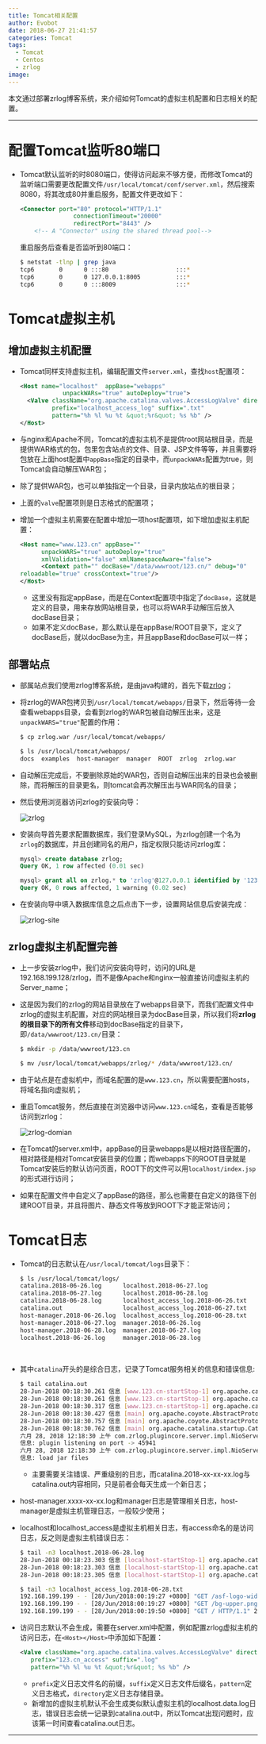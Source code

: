 ```yaml
---
title: Tomcat相关配置
author: Evobot
date: 2018-06-27 21:41:57
categories: Tomcat
tags:
  - Tomcat
  - Centos
  - zrlog
image:
---
```




本文通过部署zrlog博客系统，来介绍如何Tomcat的虚拟主机配置和日志相关的配置。

<!--more-->

---

# 配置Tomcat监听80端口

- Tomcat默认监听的时8080端口，使得访问起来不够方便，而修改Tomcat的监听端口需要更改配置文件`/usr/local/tomcat/conf/server.xml`，然后搜索8080，将其改成80并重启服务，配置文件更改如下：

  ```xml
  <Connector port="80" protocol="HTTP/1.1"
                 connectionTimeout="20000"
                 redirectPort="8443" />
      <!-- A "Connector" using the shared thread pool-->
  ```

  重启服务后查看是否监听到80端口：

  ```bash
  $ netstat -tlnp | grep java
  tcp6       0      0 :::80                   :::*                    LISTEN      2054/java           
  tcp6       0      0 127.0.0.1:8005          :::*                    LISTEN      2054/java           
  tcp6       0      0 :::8009                 :::*                    LISTEN      2054/java     
  ```

# Tomcat虚拟主机

## 增加虚拟主机配置

- Tomcat同样支持虚拟主机，编辑配置文件`server.xml`，查找`host`配置项：

  ```xml
  <Host name="localhost"  appBase="webapps"
              unpackWARs="true" autoDeploy="true">
    <Valve className="org.apache.catalina.valves.AccessLogValve" directory="logs"
           prefix="localhost_access_log" suffix=".txt"
           pattern="%h %l %u %t &quot;%r&quot; %s %b" />
  </Host>

  ```

- 与nginx和Apache不同，Tomcat的虚拟主机不是提供root网站根目录，而是提供WAR格式的包，包里包含站点的文件、目录、JSP文件等等，并且需要将包放在上面host配置中`appBase`指定的目录中，而`unpackWARs`配置为true，则Tomcat会自动解压WAR包；

- 除了提供WAR包，也可以单独指定一个目录，目录内放站点的根目录；

- 上面的`valve`配置项则是日志格式的配置项；

- 增加一个虚拟主机需要在配置中增加一项host配置项，如下增加虚拟主机配置：

  ```xml
  <Host name="www.123.cn" appBase=""
        unpackWARS="true" autoDeploy="true"
        xmlValidation="false" xmlNamespaceAware="false">
        <Context path="" docBase="/data/wwwroot/123.cn/" debug="0"
  reloadable="true" crossContext="true"/>
  </Host>
  ```

  - 这里没有指定appBase，而是在Context配置项中指定了`docBase`，这就是定义的目录，用来存放网站根目录，也可以将WAR手动解压后放入docBase目录；
  - 如果不定义docBase，那么默认是在appBase/ROOT目录下，定义了docBase后，就以docBase为主，并且appBase和docBase可以一样；

## 部署站点

- 部属站点我们使用zrlog博客系统，是由java构建的，首先下载[zrlog](http://dl.zrlog.com/release/zrlog-2.0.0-4602099-release.war?attname=ROOT.war&ref=index)；

- 将zrlog的WAR包拷贝到`/usr/local/tomcat/webapps/`目录下，然后等待一会查看webapps目录，会看到zrlog的WAR包被自动解压出来，这是`unpackWARS="true"`配置的作用：

  ```bash
  $ cp zrlog.war /usr/local/tomcat/webapps/

  $ ls /usr/local/tomcat/webapps/
  docs  examples  host-manager  manager  ROOT  zrlog  zrlog.war

  ```

- 自动解压完成后，不要删除原始的WAR包，否则自动解压出来的目录也会被删除，而将解压的目录更名，则tomcat会再次解压出与WAR同名的目录；

- 然后使用浏览器访问zrlog的安装向导：

  ![zrlog](https://blogimage-1251925320.cos.ap-chengdu.myqcloud.com/zrlog.png)

- 安装向导首先要求配置数据库，我们登录MySQL，为zrlog创建一个名为`zrlog`的数据库，并且创建同名的用户，指定权限只能访问zrlog库：

  ```sql
  mysql> create database zrlog;
  Query OK, 1 row affected (0.01 sec)

  mysql> grant all on zrlog.* to 'zrlog'@127.0.0.1 identified by '123456';
  Query OK, 0 rows affected, 1 warning (0.02 sec)

  ```

- 在安装向导中填入数据库信息之后点击下一步，设置网站信息后安装完成：

  ![zrlog-site](https://blogimage-1251925320.cos.ap-chengdu.myqcloud.com/zrlog-web.png)

## zrlog虚拟主机配置完善

- 上一步安装zrlog中，我们访问安装向导时，访问的URL是192.168.199.128/zrlog，而不是像Apache和nginx一般直接访问虚拟主机的Server_name；

- 这是因为我们的zrlog的网站目录放在了webapps目录下，而我们配置文件中zrlog的虚拟主机配置，对应的网站根目录为docBase目录，所以我们将**zrlog的根目录下的所有文件**移动到docBase指定的目录下，即`/data/wwwroot/123.cn/`目录：

  ```bash
  $ mkdir -p /data/wwwroot/123.cn  

  $ mv /usr/local/tomcat/webapps/zrlog/* /data/wwwroot/123.cn/

  ```

- 由于站点是在虚拟机中，而域名配置的是`www.123.cn`，所以需要配置hosts，将域名指向虚拟机；

- 重启Tomcat服务，然后直接在浏览器中访问`www.123.cn`域名，查看是否能够访问到zrlog：

  ![zrlog-domian](https://blogimage-1251925320.cos.ap-chengdu.myqcloud.com/zrlog-domain.png)

- 在Tomcat的server.xml中，appBase的目录webapps是以相对路径配置的，相对路径是相对Tomcat安装目录的位置；而webapps下的ROOT目录就是Tomcat安装后的默认访问页面，ROOT下的文件可以用`localhost/index.jsp`的形式进行访问；

- 如果在配置文件中自定义了appBase的路径，那么也需要在自定义的路径下创建ROOT目录，并且将图片、静态文件等放到ROOT下才能正常访问；

# Tomcat日志

- Tomcat的日志默认在`/usr/local/tomcat/logs`目录下：

  ```bash
  $ ls /usr/local/tomcat/logs/
  catalina.2018-06-26.log      localhost.2018-06-27.log
  catalina.2018-06-27.log      localhost.2018-06-28.log
  catalina.2018-06-28.log      localhost_access_log.2018-06-26.txt
  catalina.out                 localhost_access_log.2018-06-27.txt
  host-manager.2018-06-26.log  localhost_access_log.2018-06-28.txt
  host-manager.2018-06-27.log  manager.2018-06-26.log
  host-manager.2018-06-28.log  manager.2018-06-27.log
  localhost.2018-06-26.log     manager.2018-06-28.log

  ```

  ​

- 其中`catalina`开头的是综合日志，记录了Tomcat服务相关的信息和错误信息:

  ```bash
  $ tail catalina.out 
  28-Jun-2018 00:18:30.261 信息 [www.123.cn-startStop-1] org.apache.catalina.startup.HostConfig.deployDirectory Deployment of web application directory [/usr/local/tomcat/webapps] has finished in [126] ms
  28-Jun-2018 00:18:30.261 信息 [www.123.cn-startStop-1] org.apache.catalina.startup.HostConfig.deployDirectory Deploying web application directory [/usr/local/tomcat/work]
  28-Jun-2018 00:18:30.317 信息 [www.123.cn-startStop-1] org.apache.catalina.startup.HostConfig.deployDirectory Deployment of web application directory [/usr/local/tomcat/work] has finished in [56] ms
  28-Jun-2018 00:18:30.427 信息 [main] org.apache.coyote.AbstractProtocol.start Starting ProtocolHandler ["http-nio-80"]
  28-Jun-2018 00:18:30.757 信息 [main] org.apache.coyote.AbstractProtocol.start Starting ProtocolHandler ["ajp-nio-8009"]
  28-Jun-2018 00:18:30.762 信息 [main] org.apache.catalina.startup.Catalina.start Server startup in 16836 ms
  六月 28, 2018 12:18:30 上午 com.zrlog.plugincore.server.impl.NioServer create
  信息: plugin listening on port -> 45941
  六月 28, 2018 12:18:30 上午 com.zrlog.plugincore.server.impl.NioServer create
  信息: load jar files

  ```

  - 主要需要关注错误、严重级别的日志，而catalina.2018-xx-xx-xx.log与catalina.out内容相同，只是前者会每天生成一个新日志；

- host-manager.xxxx-xx-xx.log和manager日志是管理相关日志，host-manager是虚拟主机管理日志，一般较少使用；

- localhost和localhost_access是虚拟主机相关日志，有access命名的是访问日志，反之则是虚拟主机错误日志：

  ```bash
  $ tail -n3 localhost.2018-06-28.log 
  28-Jun-2018 00:18:23.303 信息 [localhost-startStop-1] org.apache.catalina.core.ApplicationContext.log ContextListener: contextInitialized()
  28-Jun-2018 00:18:23.303 信息 [localhost-startStop-1] org.apache.catalina.core.ApplicationContext.log SessionListener: contextInitialized()
  28-Jun-2018 00:18:23.305 信息 [localhost-startStop-1] org.apache.catalina.core.ApplicationContext.log ContextListener: attributeAdded('StockTicker', 'async.Stockticker@60be3b74')

  $ tail -n3 localhost_access_log.2018-06-28.txt 
  192.168.199.199 - - [28/Jun/2018:00:19:27 +0800] "GET /asf-logo-wide.svg HTTP/1.1" 304 -
  192.168.199.199 - - [28/Jun/2018:00:19:27 +0800] "GET /bg-upper.png HTTP/1.1" 304 -
  192.168.199.199 - - [28/Jun/2018:00:19:50 +0800] "GET / HTTP/1.1" 200 11250

  ```

- 访问日志默认不会生成，需要在server.xml中配置，例如配置zrlog虚拟主机的访问日志，在`<Host></Host>`中添加如下配置：

  ```xml
  <Valve className="org.apache.catalina.valves.AccessLogValve" directory="logs"
     prefix="123.cn_access" suffix=".log"
     pattern="%h %l %u %t &quot;%r&quot; %s %b" />
  ```

  - `prefix`定义日志文件名的前缀，`suffix`定义日志文件后缀名，`pattern`定义日志格式，`directory`定义日志存储目录。
  - 新增加的虚拟主机默认不会生成类似默认虚拟主机的localhost.data.log日志，错误日志会统一记录到catalina.out中，所以Tomcat出现问题时，应该第一时间查看catalina.out日志。


---

